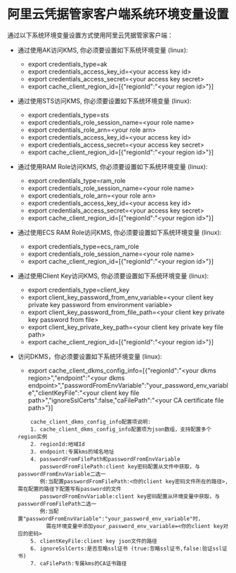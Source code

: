 # 阿里云凭据管家客户端系统环境变量设置 

通过以下系统环境变量设置方式使用阿里云凭据管家客户端：

* 通过使用AK访问KMS, 你必须要设置如下系统环境变量 (linux):

	- export credentials\_type=ak
	- export credentials\_access\_key\_id=\<your access key id>
	- export credentials\_access\_secret=\<your access key secret>
	- export cache\_client\_region\_id=[{"regionId":"\<your region id>"}]

* 通过使用STS访问KMS, 你必须要设置如下系统环境变量 (linux):

	- export credentials\_type=sts
	- export credentials\_role\_session_name=\<your role name>
	- export credentials\_role\_arn=\<your role arn>
	- export credentials\_access\_key\_id=\<your access key id>
	- export credentials\_access\_secret=\<your access key secret>
	- export cache\_client\_region\_id=[{"regionId":"\<your region id>"}]
	
* 通过使用RAM Role访问KMS, 你必须要设置如下系统环境变量 (linux):

	- export credentials_type=ram\_role
	- export credentials\_role\_session\_name=\<your role name>
	- export credentials\_role\_arn=\<your role arn>
	- export credentials\_access\_key\_id=\<your access key id>
	- export credentials\_access\_secret=\<your access key secret>
	- export cache\_client\_region\_id=[{"regionId":"\<your region id>"}]

* 通过使用ECS RAM Role访问KMS, 你必须要设置如下系统环境变量 (linux):

	- export credentials\_type=ecs\_ram\_role
	- export credentials\_role\_session\_name=\<your role name>
	- export cache\_client\_region\_id=[{"regionId":"\<your region id>"}]

* 通过使用Client Key访问KMS, 你必须要设置如下系统环境变量 (linux):

    - export credentials\_type=client\_key
    - export client\_key\_password\_from\_env\_variable=\<your client key private key password from environment variable>
    - export client\_key\_password\_from\_file\_path=\<your client key private key password from file>
    - export client\_key\_private\_key\_path=\<your client key private key file path>
    - export cache\_client\_region\_id=[{"regionId":"\<your region id>"}]

* 访问DKMS，你必须要设置如下系统环境变量 (linux):

	- export cache_client_dkms_config_info=[{"regionId":"\<your dkms region>","endpoint":"\<your dkms endpoint>","passwordFromEnvVariable":"your_password_env_variable","clientKeyFile":"\<your client key file path>","ignoreSslCerts":false,"caFilePath":"\<your CA certificate file path>"}]
    ```
        cache_client_dkms_config_info配置项说明:
        1. cache_client_dkms_config_info配置项为json数组，支持配置多个region实例
        2. regionId:地域Id
        3. endpoint:专属kms的域名地址
        4. passwordFromFilePath和passwordFromEnvVariable
           passwordFromFilePath:client key密码配置从文件中获取，与passwordFromEnvVariable二选一
           例:当配置passwordFromFilePath:<你的client key密码文件所在的路径>,需在配置的路径下配置写有password的文件
           passwordFromEnvVariable:client key密码配置从环境变量中获取，与passwordFromFilePath二选一
           例:当配置"passwordFromEnvVariable":"your_password_env_variable"时，
             需在环境变量中添加your_password_env_variable=<你的client key对应的密码>
        5. clientKeyFile:client key json文件的路径
        6. ignoreSslCerts:是否忽略ssl证书 (true:忽略ssl证书,false:验证ssl证书)
        7. caFilePath:专属kms的CA证书路径
    ```
 